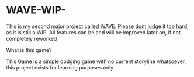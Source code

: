 # WAVE-WIP-
This is my second major project called WAVE. Please dont judge it too hard, as it is still a WIP. All features can be and will be improved later on, if not completely reworked

What is this game?

This Game is a simple dodging game with no current storyline whatsoever, this project exists for learning purposes only.
